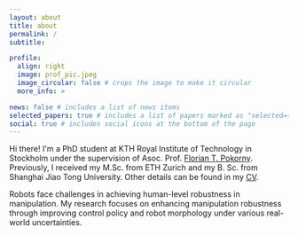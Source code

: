```yaml
---
layout: about
title: about
permalink: /
subtitle:

profile:
  align: right
  image: prof_pic.jpeg
  image_circular: false # crops the image to make it circular
  more_info: >

news: false # includes a list of news items
selected_papers: true # includes a list of papers marked as "selected={true}"
social: true # includes social icons at the bottom of the page
---
```


Hi there! I'm a PhD student at KTH Royal Institute of Technology in Stockholm under the supervision of Asoc. Prof. [Florian T. Pokorny](https://www.csc.kth.se/~fpokorny/). Previously, I received my M.Sc. from ETH Zurich and my B. Sc. from Shanghai Jiao Tong University. Other details can be found in my [CV](assets/pdf/Yifei_CV.pdf).

Robots face challenges in achieving human-level robustness in manipulation. My research focuses on enhancing manipulation robustness through improving control policy and robot morphology under various real-world uncertainties.

 <!-- My research is supported by the European Commission project [SoftEnable](https://softenabl.eu/). -->
 <!-- PhD student @ <a href='https://www.kth.se/is/rpl'>KTH RPL</a>.  -->

<!-- <p>Lindstedtsvägen 24</p> -->
<!-- <p>114 28 Stockholm</p> -->

<!-- Write your biography here. Tell the world about yourself. Link to your favorite [subreddit](http://reddit.com). You can put a picture in, too. The code is already in, just name your picture `prof_pic.jpg` and put it in the `img/` folder. -->

<!-- Put your address / P.O. box / other info right below your picture. You can also disable any of these elements by editing `profile` property of the YAML header of your `_pages/about.md`. Edit `_bibliography/papers.bib` and Jekyll will render your [publications page](/al-folio/publications/) automatically. -->

<!-- Link to your social media connections, too. This theme is set up to use [Font Awesome icons](https://fontawesome.com/) and [Academicons](https://jpswalsh.github.io/academicons/), like the ones below. Add your Facebook, Twitter, LinkedIn, Google Scholar, or just disable all of them. -->
